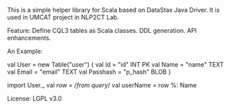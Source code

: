 This is a simple helper library for Scala based on DataStax Java Driver.
It is used in UMCAT project in NLP2CT Lab.

Feature:
	Define CQL3 tables as Scala classes.
	DDL generation.
	API enhancements.
	
	
An Example:

  val User = new Table("user") {
    val Id = "id" INT PK
    val Name = "name" TEXT
    val Email = "email" TEXT
    val Passhash = "p_hash" BLOB
  }
  
  import User._
  val row = /*from query*/
  val userName = row %: Name
  
  
License: LGPL v3.0